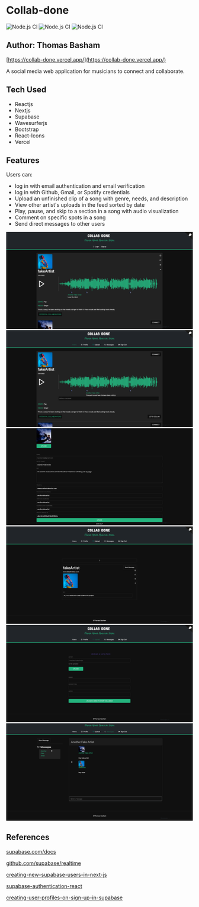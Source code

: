 # Collab-done

![Node.js CI](https://img.shields.io/badge/Supabase-181818?style=for-the-badge&logo=supabase&logoColor=white)
![Node.js CI](https://img.shields.io/badge/Vercel-000000?style=for-the-badge&logo=vercel&logoColor=white)
![Node.js CI](https://img.shields.io/badge/React-20232A?style=for-the-badge&logo=react&logoColor=61DAFB)

## Author: Thomas Basham

[https://collab-done.vercel.app/](https://collab-done.vercel.app/)

A social media web application for musicians to connect and collaborate.

## Tech Used

- Reactjs
- Nextjs
- Supabase
- Wavesurferjs
- Bootstrap
- React-Icons
- Vercel

## Features


Users can:

- log in with email authentication and email verification
- log in with Github, Gmail, or Spotify credentials
- Upload an unfinished clip of a song with genre, needs, and description
- View other artist's uploads in the feed sorted by date
- Play, pause, and skip to a section in a song with audio visualization
- Comment on specific spots in a song
- Send direct messages to other users

<img src="./public/snapShots/collabDone00.png" />
<img src="./public/snapShots/collabDone01.png" />
<img src="./public/snapShots/collabDone02.png" />
<img src="./public/snapShots/collabDone05.png" />
<img src="./public/snapShots/collabDone03.png" />
<img src="./public/snapShots/collabDone04.png" />

## References

[supabase.com/docs](https://supabase.com/docs/)

[github.com/supabase/realtime](https://github.com/supabase/realtime)

[creating-new-supabase-users-in-next-js](https://aboutmonica.com/blog/creating-new-supabase-users-in-next-js/)

[supabase-authentication-react](https://ruanmartinelli.com/posts/supabase-authentication-react)

[creating-user-profiles-on-sign-up-in-supabase](https://dev.to/sruhleder/creating-user-profiles-on-sign-up-in-supabase-5037)
